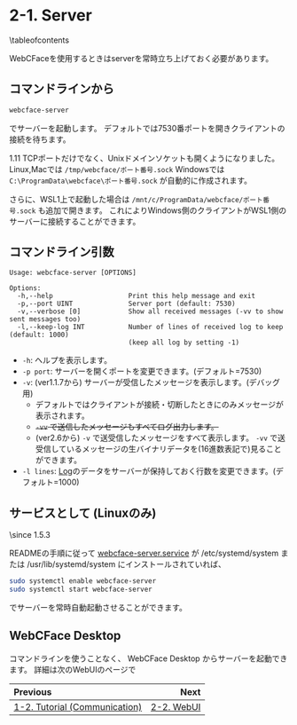 # 2-1. Server

\tableofcontents

WebCFaceを使用するときはserverを常時立ち上げておく必要があります。

## コマンドラインから

```sh
webcface-server
```
でサーバーを起動します。
デフォルトでは7530番ポートを開きクライアントの接続を待ちます。

<span class="since-c">1.11</span>
TCPポートだけでなく、Unixドメインソケットも開くようになりました。
Linux,Macでは `/tmp/webcface/ポート番号.sock`
Windowsでは `C:\ProgramData\webcface\ポート番号.sock`
が自動的に作成されます。

さらに、WSL1上で起動した場合は `/mnt/c/ProgramData/webcface/ポート番号.sock` も追加で開きます。
これによりWindows側のクライアントがWSL1側のサーバーに接続することができます。

## コマンドライン引数

```
Usage: webcface-server [OPTIONS]

Options:
  -h,--help                   Print this help message and exit
  -p,--port UINT              Server port (default: 7530)
  -v,--verbose [0]            Show all received messages (-vv to show sent messages too)
  -l,--keep-log INT           Number of lines of received log to keep (default: 1000)
                              (keep all log by setting -1)
```
* `-h`: ヘルプを表示します。
* `-p port`: サーバーを開くポートを変更できます。(デフォルト=7530)
* `-v`: (ver1.1.7から) サーバーが受信したメッセージを表示します。(デバッグ用)
    * デフォルトではクライアントが接続・切断したときにのみメッセージが表示されます。
    * <del>`-vv` で送信したメッセージもすべてログ出力します。</del>
    * (ver2.6から) `-v` で送受信したメッセージをすべて表示します。
    `-vv` で送受信しているメッセージの生バイナリデータを(16進数表記で)見ることができます。
* `-l lines`: [Log](./55_log.md)のデータをサーバーが保持しておく行数を変更できます。(デフォルト=1000)

## サービスとして (Linuxのみ)

\since <span class="since-c">1.5.3</span>

READMEの手順に従って [webcface-server.service](https://github.com/na-trium-144/webcface/blob/main/scripts/webcface-server.service) が /etc/systemd/system または /usr/lib/systemd/system にインストールされていれば、
```sh
sudo systemctl enable webcface-server
sudo systemctl start webcface-server
```
でサーバーを常時自動起動させることができます。

## WebCFace Desktop

コマンドラインを使うことなく、 WebCFace Desktop からサーバーを起動できます。
詳細は次のWebUIのページで

<div class="section_buttons">

| Previous |     Next |
|:---------|---------:|
| [1-2. Tutorial (Communication)](12_tutorial_comm.md) | [2-2. WebUI](22_webui.md) |

</div>
